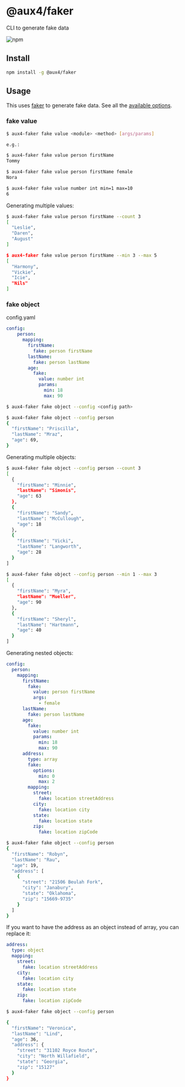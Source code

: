# @aux4/faker
CLI to generate fake data

![npm](https://img.shields.io/npm/v/@aux4/faker)

## Install

```bash
npm install -g @aux4/faker
```

## Usage

This uses [faker](https://fakerjs.dev/api/) to generate fake data. See all the [available options](https://fakerjs.dev/api/).

### fake value

```bash
$ aux4-faker fake value <module> <method> [args/params]

e.g.:

$ aux4-faker fake value person firstName
Tommy

$ aux4-faker fake value person firstName female
Nora

$ aux4-faker fake value number int min=1 max=10
6
```

Generating multiple values:

```bash
$ aux4-faker fake value person firstName --count 3
[
  "Leslie",
  "Daren",
  "August"
]

$ aux4-faker fake value person firstName --min 3 --max 5
[
  "Harmony",
  "Vickie",
  "Icie",
  "Nils"
]
```

### fake object

config.yaml

```yaml
config:
    person:
      mapping:
        firstName:
          fake: person firstName
        lastName:
          fake: person lastName
        age:
          fake:
            value: number int
            params:
              min: 18
              max: 90
```

```bash
$ aux4-faker fake object --config <config path>

$ aux4-faker fake object --config person
{
  "firstName": "Priscilla",
  "lastName": "Mraz",
  "age": 69,
}
```

Generating multiple objects:

```bash
$ aux4-faker fake object --config person --count 3
[
  {
    "firstName": "Minnie",
    "lastName": "Simonis",
    "age": 63
  },
  {
    "firstName": "Sandy",
    "lastName": "McCullough",
    "age": 18
  },
  {
    "firstName": "Vicki",
    "lastName": "Langworth",
    "age": 28
  }
]

$ aux4-faker fake object --config person --min 1 --max 3
[
  {
    "firstName": "Myra",
    "lastName": "Mueller",
    "age": 90
  },
  {
    "firstName": "Sheryl",
    "lastName": "Hartmann",
    "age": 40
  }
]
```

Generating nested objects:

```yaml
config:
  person:
    mapping:
      firstName:
        fake:
          value: person firstName
          args:
            - female
      lastName:
        fake: person lastName
      age:
        fake:
          value: number int
          params:
            min: 18
            max: 90
      address:
        type: array
        fake:
          options:
            min: 0
            max: 2
        mapping:
          street:
            fake: location streetAddress
          city:
            fake: location city
          state:
            fake: location state
          zip:
            fake: location zipCode
```

```bash
$ aux4-faker fake object --config person
{
  "firstName": "Robyn",
  "lastName": "Rau",
  "age": 19,
  "address": [
    {
      "street": "21506 Beulah Fork",
      "city": "Janabury",
      "state": "Oklahoma",
      "zip": "15669-9735"
    }
  ]
}
```
If you want to have the address as an object instead of array, you can replace it:

```yaml
address:
  type: object
  mapping:
    street:
      fake: location streetAddress
    city:
      fake: location city
    state:
      fake: location state
    zip:
      fake: location zipCode
```

```bash
$ aux4-faker fake object --config person

{
  "firstName": "Veronica",
  "lastName": "Lind",
  "age": 36,
  "address": {
    "street": "31102 Royce Route",
    "city": "North Willafield",
    "state": "Georgia",
    "zip": "15127"
  }
}
```

